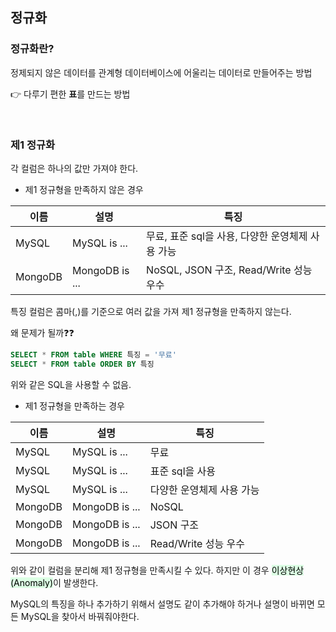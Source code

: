 ## 정규화

### 정규화란?

정제되지 않은 데이터를 관계형 데이터베이스에 어울리는 데이터로 만들어주는 방법

👉 다루기 편한 <strong>표</strong>를 만드는 방법

<br/>

### 제1 정규화

각 컬럼은 하나의 값만 가져야 한다.

* 제1 정규형을 만족하지 않은 경우

|이름|설명|특징|
|---|---|---|
|MySQL|MySQL is ...|무료, 표준 sql을 사용, 다양한 운영체제 사용 가능|
|MongoDB|MongoDB is ...|NoSQL, JSON 구조, Read/Write 성능 우수|

특징 컬럼은 콤마(,)를 기준으로 여러 값을 가져 제1 정규형을 만족하지 않는다.

왜 문제가 될까❓❓

```sql
SELECT * FROM table WHERE 특징 = '무료'
SELECT * FROM table ORDER BY 특징
```

위와 같은 SQL을 사용할 수 없음.

* 제1 정규형을 만족하는 경우

|이름|설명|특징|
|---|---|---|
|MySQL|MySQL is ...|무료|
|MySQL|MySQL is ...|표준 sql을 사용|
|MySQL|MySQL is ...|다양한 운영체제 사용 가능|
|MongoDB|MongoDB is ...|NoSQL|
|MongoDB|MongoDB is ...|JSON 구조|
|MongoDB|MongoDB is ...|Read/Write 성능 우수||

위와 같이 컬럼을 분리해 제1 정규형을 만족시킬 수 있다. 하지만 이 경우 <span style='color:black; background-color: #dcffe4'>이상현상(Anomaly)</span>이 발생한다.

MySQL의 특징을 하나 추가하기 위해서 설명도 같이 추가해야 하거나 설명이 바뀌면 모든 MySQL을 찾아서 바꿔줘야한다.



